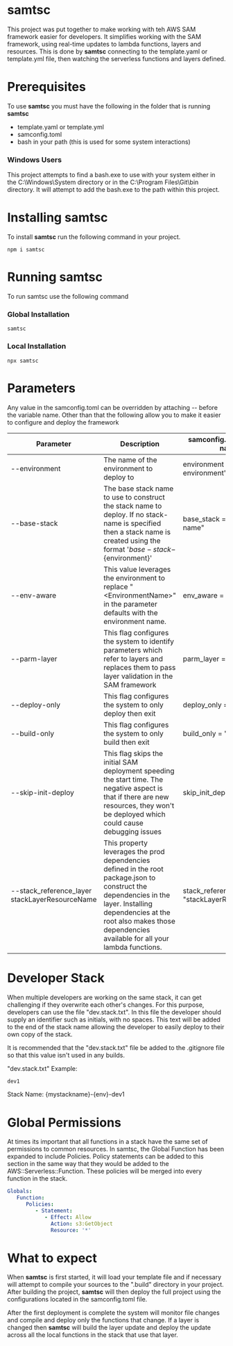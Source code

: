 # samtsc
This project was put together to make working with teh AWS SAM framework easier for developers. It simplifies working with the SAM framework, using real-time updates to lambda functions, layers and resources.  This is done by **samtsc** connecting to the template.yaml or template.yml file, then watching the serverless functions and layers defined.

# Prerequisites
To use **samtsc** you must have the following in the folder that is running **samtsc**

- template.yaml or template.yml
- samconfig.toml
- bash in your path (this is used for some system interactions)

### Windows Users
This project attempts to find a bash.exe to use with your system either in the C:\Windows\System directory or in the C:\Program Files\Git\bin directory.  It will attempt to add the bash.exe to the path within this project.


# Installing **samtsc**
To install **samtsc** run the following command in your project.

```!bash
npm i samtsc
```

# Running **samtsc**
To run samtsc use the following command

### Global Installation
```!bash
samtsc
```

### Local Installation
```!bash
npx samtsc
```

# Parameters
Any value in the samconfig.toml can be overridden by attaching -- before the variable name.  Other than that the following allow you to make it easier to configure and deploy the framework

| Parameter | Description | samconfig.toml variable name |
| --- | --- | --- |
| --environment | The name of the environment to deploy to | environment = "name of environment" |
| --base-stack | The base stack name to use to construct the stack name to deploy.  If no stack-name is specified then a stack name is created using the format '${base-stack}-${environment}' | base_stack = "base-stack-name" |
| --env-aware | This value leverages the environment to replace "&lt;EnvironmentName&gt;" in the parameter defaults with the environment name. | env_aware = "true" |
| --parm-layer | This flag configures the system to identify parameters which refer to layers and replaces them to pass layer validation in the SAM framework | parm_layer = "true" |
| --deploy-only | This flag configures the system to only deploy then exit | deploy_only = "true" |
| --build-only | This flag configures the system to only build then exit | build_only = "true" |
| --skip-init-deploy | This flag skips the initial SAM deployment speeding the start time.  The negative aspect is that if there are new resources, they won't be deployed which could cause debugging issues | skip_init_deploy = "true" |
| --stack_reference_layer stackLayerResourceName | This property leverages the prod dependencies defined in the root package.json to construct the dependencies in the layer.  Installing dependencies at the root also makes those dependencies available for all your lambda functions. | stack_reference_layer = "stackLayerResourceName" |

# Developer Stack
When multiple developers are working on the same stack, it can get challenging if they overwrite each other's changes.  For this purpose, developers can use the file
"dev.stack.txt".  In this file the developer should supply an identifier such as initials, with no spaces.  This text will be added to the end of the stack name allowing
the developer to easily deploy to their own copy of the stack.

It is recommended that the "dev.stack.txt" file be added to the .gitignore file so that this value isn't used in any builds.

"dev.stack.txt" Example:
```txt
dev1
```

Stack Name: {mystackname}-{env}-dev1


# Global Permissions
At times its important that all functions in a stack have the same set of permissions to common resources.  In samtsc, the Global Function has been expanded to include Policies.  Policy statements can be added to this section in the same way that they would be added to the AWS::Serverless::Function.  These policies will be merged into every function in the stack.

```yml
Globals:
   Function:
      Policies:
         - Statement:
            - Effect: Allow
              Action: s3:GetObject
              Resource: '*'
```


# What to expect
When **samtsc** is first started, it will load your template file and if necessary will attempt to compile your sources to the ".build" directory in your project.  After building the project, **samtsc** will then deploy the full project using the configurations located in the samconfig.toml file.

After the first deployment is complete the system will monitor file changes and compile and deploy only the functions that change.  If a layer is changed then **samtsc** will build the layer update and deploy the update across all the local functions in the stack that use that layer.
